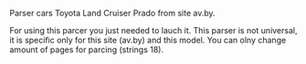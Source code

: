Parser cars Toyota Land Cruiser Prado from site av.by.

For using this parcer you just needed to lauch it.
This parser is not universal, it is specific only for this site (av.by) and this model.
You can olny change amount of pages for parcing (strings 18).
